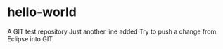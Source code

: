 # hello-world
A GIT test repository
Just another line added
Try to push a change from Eclipse into GIT


